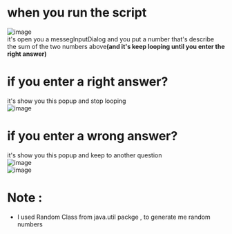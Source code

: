 
# when you run the script
![image](https://user-images.githubusercontent.com/77536501/223147551-a2fa92d0-538c-48a3-9e07-dafab8484ba1.png)<br>
it's open you a messegInputDialog and you put a number that's describe the sum of the two numbers above<b>(and it's keep looping until you enter the right answer)</b>
<br>
# if you enter a right answer?
it's show you this popup and stop looping <br>
![image](https://user-images.githubusercontent.com/77536501/223148669-eba0fe43-cfe7-40da-afff-ba88b6657312.png)
<br>
# if you enter a wrong answer?
it's show you this popup and keep to another question <br>
![image](https://user-images.githubusercontent.com/77536501/223149600-cdbb727f-e312-4caf-a5a9-ee6270e4e524.png)
<br>
![image](https://user-images.githubusercontent.com/77536501/223149704-1bc265ac-caa7-4568-9b10-031c61da257e.png)
<br>
# Note : 

- I used Random Class from java.util packge , to generate me  random  numbers



